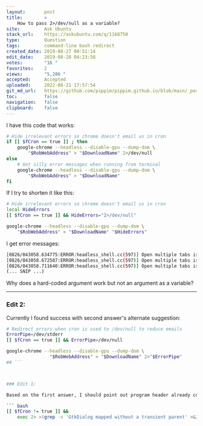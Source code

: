 ```yaml
---
layout:       post
title:        >
    How to pass 2>/dev/null as a variable?
site:         Ask Ubuntu
stack_url:    https://askubuntu.com/q/1168750
type:         Question
tags:         command-line bash redirect
created_date: 2019-08-27 00:51:14
edit_date:    2019-08-28 04:23:58
votes:        "16 "
favorites:    2
views:        "5,286 "
accepted:     Accepted
uploaded:     2022-08-21 17:57:54
git_md_url:   https://github.com/pippim/pippim.github.io/blob/main/_posts/2019/2019-08-27-How-to-pass-2__dev_null-as-a-variable_.md
toc:          false
navigation:   false
clipboard:    false
---
```


I have this code that works:



``` bash
# Hide irrelevant errors so chrome doesn't email us in cron
if [[ $fCron == true ]] ; then
    google-chrome --headless --disable-gpu --dump-dom \
        "$RobWebAddress" > "$DownloadName" 2>/dev/null
else
    # Get silly error messages when running from terminal
    google-chrome --headless --disable-gpu --dump-dom \
        "$RobWebAddress" > "$DownloadName"
fi
```

If I try to shorten it like this:

``` bash
# Hide irrelevant errors so chrome doesn't email us in cron
local HideErrors
[[ $fCron == true ]] && HideErrors="2>/dev/null"

google-chrome --headless --disable-gpu --dump-dom \
    "$RobWebAddress" > "$DownloadName" "$HideErrors"
```

I get error messages:

``` bash
[0826/043058.634775:ERROR:headless_shell.cc(597)] Open multiple tabs is only supported when remote debugging is enabled.
[0826/043058.672587:ERROR:headless_shell.cc(597)] Open multiple tabs is only supported when remote debugging is enabled.
[0826/043058.711640:ERROR:headless_shell.cc(597)] Open multiple tabs is only supported when remote debugging is enabled.
(... SNIP ...)
```

Why does a hard-coded argument work but not an argument as a variable?


----------

### Edit 2:

Currently I found success with second answer's alternate suggestion:

``` bash
# Redirect errors when cron is used to /dev/null to reduce emails
ErrorPipe=/dev/stderr
[[ $fCron == true ]] && ErrorPipe=/dev/null

google-chrome --headless --disable-gpu --dump-dom \
                "$RobWebAddress" > "$DownloadName" 2>"$ErrorPipe"
## ```



### Edit 1:

Based on the first answer, I should point out program header already contains:

``` bash
[[ $fCron != true ]] &&
    exec 2> >(grep -v 'GtkDialog mapped without a transient parent' >&2)
```

